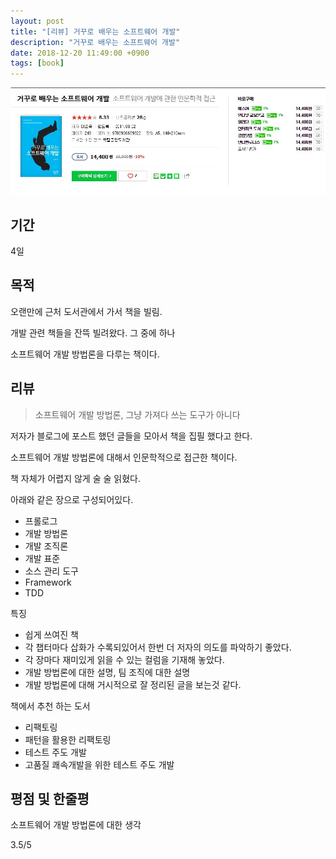 ```yaml
---
layout: post
title: "[리뷰] 거꾸로 배우는 소프트웨어 개발"
description: "거꾸로 배우는 소프트웨어 개발"
date: 2018-12-20 11:49:00 +0900
tags: [book]
---
```


![book image](/images/book/21.jpg)

## 기간

4일

## 목적

오랜만에 근처 도서관에서 가서 책을 빌림.

개발 관련 책들을 잔뜩 빌려왔다. 그 중에 하나

소프트웨어 개발 방법론을 다루는 책이다.

## 리뷰

> 소프트웨어 개발 방법론, 그냥 가져다 쓰는 도구가 아니다

저자가 블로그에 포스트 했던 글들을 모아서 책을 집필 했다고 한다.

소프트웨어 개발 방법론에 대해서 인문학적으로 접근한 책이다.

책 자체가 어렵지 않게 술 술 읽혔다.

아래와 같은 장으로 구성되어있다.

- 프롤로그
- 개발 방법론
- 개발 조직론
- 개발 표준
- 소스 관리 도구
- Framework
- TDD

특징
- 쉽게 쓰여진 책
- 각 챕터마다 삽화가 수록되있어서 한번 더 저자의 의도를 파악하기 좋았다.
- 각 장마다 재미있게 읽을 수 있는 컬럼을 기재해 놓았다.
- 개발 방법론에 대한 설명, 팀 조직에 대한 설명
- 개발 방법론에 대해 거시적으로 잘 정리된 글을 보는것 같다.

책에서 추천 하는 도서
- 리팩토링
- 패턴을 활용한 리팩토링
- 테스트 주도 개발
- 고품질 쾌속개발을 위한 테스트 주도 개발

## 평점 및 한줄평

소프트웨어 개발 방법론에 대한 생각

3.5/5